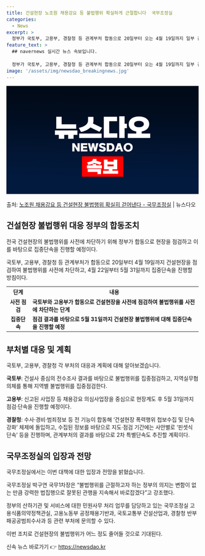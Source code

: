 ```yaml
---
title: 건설현장 노조원 채용강요 등 불법행위 확실하게 근절합니다  국무조정실
categories:
  - News
excerpt: >
  정부가 국토부, 고용부, 경찰청 등 관계부처 합동으로 20일부터 오는 4월 19일까지 일부 건설현장의 불법적…
feature_text: >
  ## navernews 실시간 뉴스 속보입니다.

  정부가 국토부, 고용부, 경찰청 등 관계부처 합동으로 20일부터 오는 4월 19일까지 일부 건설현장의 불법적…
image: '/assets/img/newsdao_breakingnews.jpg'
---
```


![뉴스다오 속보](/assets/img/newsdao_breakingnews.jpg)

<p>출처: <a href="https://newsdao.kr/3389" rel="dofollow">노조원 채용강요 등 건설현장 불법행위 확실히 걷어낸다 - 국무조정실</a> | 뉴스다오</p>

<h2 data-ke-size="size26">건설현장 불법행위 대응 정부의 합동조치</h2>
전국 건설현장의 불법행위를 사전에 차단하기 위해 정부가 합동으로 현장을 점검하고 이를 바탕으로 집중단속을 진행할 예정이다.

<p data-ke-size="size16">국토부, 고용부, 경찰청 등 관계부처가 합동으로 20일부터 4월 19일까지 건설현장을 점검하여 불법행위를 사전에 차단하고, 4월 22일부터 5월 31일까지 집중단속을 진행할 방침이다.</p>

<table>
	<tr>
		<th>단계</th>
		<th>내용</th>
	</tr>
	<tr>
		<td style="text-align: center; height: 17px;"><b>사전 점검</b></td>
		<td><b>국토부와 고용부가 합동으로 건설현장을 사전에 점검하여 불법행위를 사전에 차단하는 단계</b></td>
	</tr>
	<tr>
		<td style="text-align: center; height: 17px;"><b>집중단속</b></td>
		<td><b>점검 결과를 바탕으로 5월 31일까지 건설현장 불법행위에 대해 집중단속을 진행할 예정</b></td>
	</tr>
</table>

<h2 data-ke-size="size26">부처별 대응 및 계획</h2>
국토부, 고용부, 경찰청 각 부처의 대응과 계획에 대해 알아보겠습니다.

<p data-ke-size="size16"><b>국토부</b>: 건설사 중심의 전수조사 결과를 바탕으로 불법행위를 집중점검하고, 지역실무협의체를 통해 지역별 불법행위를 집중점검한다.</p>
<p data-ke-size="size16"><b>고용부</b>: 신고된 사업장 등 채용강요 의심사업장을 중심으로 현장계도 후 5월 31일까지 점검·단속을 진행할 예정이다.</p>
<p data-ke-size="size16"><b>경찰청</b>: 수사·경비·범죄정보 등 전 기능이 합동해 ‘건설현장 폭력행위 첩보수집 및 단속강화’ 체제에 돌입하고, 수집된 정보를 바탕으로 지도·점검 기간에는 사안별로 ‘핀셋식 단속’ 등을 진행하며, 관계부처의 결과를 바탕으로 2차 특별단속도 추진할 계획이다.</p>

<h2 data-ke-size="size26">국무조정실의 입장과 전망</h2>
국무조정실에서는 이번 대책에 대한 입장과 전망을 밝혔습니다.

<p data-ke-size="size16">국무조정실 박구연 국무1차장은 “불법행위를 근절하고자 하는 정부의 의지는 변함이 없는 만큼 강력한 법집행으로 잘못된 관행을 지속해서 바로잡겠다”고 강조했다.</p>
<p data-ke-size="size16">정부의 산하기관 및 서비스에 대한 민원사무 처리 업무를 담당하고 있는 국무조정실 고용식품의약정책관실, 고용노동부 공정채용기반과, 국토교통부 건설산업과, 경찰청 반부패공공범죄수사과 등 관련 부처에 문의할 수 있다.</p>

이번 조치로 건설현장의 불법행위가 어느 정도 줄어들 것으로 기대된다. 

신속 뉴스 바로가기 👉 <a href="https://newsdao.kr" rel="dofollow">https://newsdao.kr</a>


